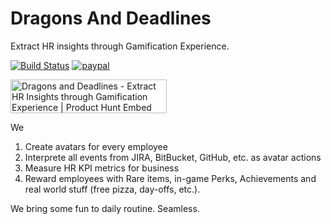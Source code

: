 # Dragons And Deadlines

Extract HR insights through Gamification Experience.

[![Build Status](https://travis-ci.org/morejust/DRAGONSANDDEADLINES.svg?branch=master)](https://travis-ci.org/morejust/DRAGONSANDDEADLINES) 
[![paypal](https://img.shields.io/badge/Donate-PayPal-green.svg)](https://paypal.me/okhlopkov/5)

<a href="https://www.producthunt.com/posts/dragons-and-deadlines?utm_source=badge-featured&utm_medium=badge&utm_souce=badge-dragons-and-deadlines" target="_blank"><img src="https://api.producthunt.com/widgets/embed-image/v1/featured.svg?post_id=152683&theme=light" alt="Dragons and Deadlines - Extract HR Insights through Gamification Experience | Product Hunt Embed" style="width: 250px; height: 54px;" width="250px" height="54px" /></a>

We
1) Create avatars for every employee
2) Interprete all events from JIRA, BitBucket, GitHub, etc. as avatar actions
3) Measure HR KPI metrics for business
4) Reward employees with Rare items, in-game Perks, Achievements and real world stuff (free pizza, day-offs, etc.).

We bring some fun to daily routine. Seamless.
